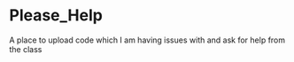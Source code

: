 # Please_Help
A place to upload code which I am having issues with and ask for help from the class 
